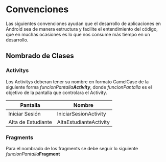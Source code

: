 # Convenciones
Las siguientes convenciones ayudan que el desarrollo de aplicaciones en Android sea de manera estructura y facilite el entendimiento del código, que en muchas ocasiones es lo que nos consume más tiempo en un desarrollo.
## Nombrado de Clases
### Activitys
Los Activitys deberan tener su nombre en formato CamelCase de la siguiente forma  _funcionPantalla**Activity**_, donde _funcionPantalla_ es el objetivo de la pantalla que controlara el Activity.

Pantalla     | Nombre
------------ | -------------
Iniciar Sesión | IniciarSesionActivity
Alta de Estudiante | AltaEstudianteActivity

### Fragments

Para el nombrado de los fragments se debe seguir lo siguiente _funcionPantalla_**Fragment**
